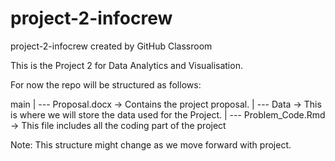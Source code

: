# project-2-infocrew
project-2-infocrew created by GitHub Classroom

This is the Project 2 for Data Analytics and Visualisation.

For now the repo will be structured as follows:

main
|
--- Proposal.docx -> Contains the project proposal.
|
--- Data -> This is where we will store the data used for the Project.
|
--- Problem_Code.Rmd -> This file includes all the coding part of the project

Note: This structure might change as we move forward with project.
